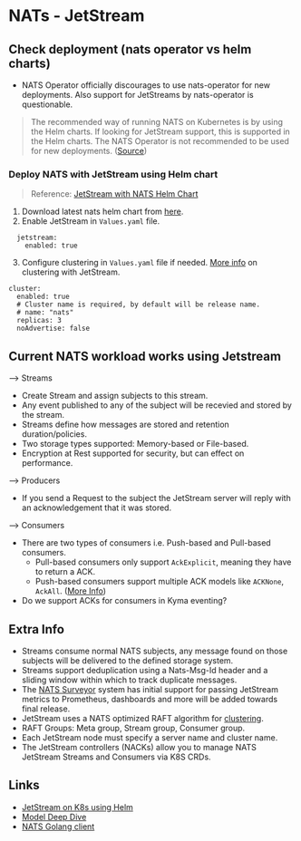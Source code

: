 # NATs - JetStream

## Check deployment (nats operator vs helm charts)
* NATS Operator officially discourages to use nats-operator for new deployments. Also support for JetStreams by nats-operator is questionable.
> The recommended way of running NATS on Kubernetes is by using the Helm charts. If looking for JetStream support, this is supported in the Helm charts. The NATS Operator is not recommended to be used for new deployments.
([Source](https://github.com/nats-io/nats-operator#nats-operator))

### Deploy NATS with JetStream using Helm chart

>Reference: [JetStream with NATS Helm Chart](https://github.com/nats-io/k8s/tree/main/helm/charts/nats#jetstream)

1. Download latest nats helm chart from [here](https://github.com/nats-io/k8s/releases/).
2. Enable JetStream in `Values.yaml` file.
```
  jetstream:
    enabled: true
```
3. Configure clustering in `Values.yaml` file if needed. [More info](https://docs.nats.io/jetstream/clustering) on clustering with JetStream.
```
cluster:
  enabled: true
  # Cluster name is required, by default will be release name.
  # name: "nats"
  replicas: 3
  noAdvertise: false
```

## Current NATS workload works using Jetstream
--> Streams
* Create Stream and assign subjects to this stream. 
* Any event published to any of the subject will be recevied and stored by the stream.
* Streams define how messages are stored and retention duration/policies.
* Two storage types supported: Memory-based or File-based.
* Encryption at Rest supported for security, but can effect on performance.

--> Producers
* If you send a Request to the subject the JetStream server will reply with an acknowledgement that it was stored.

--> Consumers
* There are two types of consumers i.e. Push-based and Pull-based consumers.
  - Pull-based consumers only support `AckExplicit`, meaning they have to return a ACK.
  - Push-based consumers support multiple ACK models like `ACKNone`, `AckAll`. ([More Info](https://docs.nats.io/jetstream/concepts/consumers#ackpolicy))
* Do we support ACKs for consumers in Kyma eventing?

## Extra Info
- Streams consume normal NATS subjects, any message found on those subjects will be delivered to the defined storage system.
- Streams support deduplication using a Nats-Msg-Id header and a sliding window within which to track duplicate messages.
- The [NATS Surveyor](https://github.com/nats-io/nats-surveyor) system has initial support for passing JetStream metrics to Prometheus, dashboards and more will be added towards final release.
- JetStream uses a NATS optimized RAFT algorithm for [clustering](https://docs.nats.io/jetstream/clustering).
- RAFT Groups: Meta group, Stream group, Consumer group.
- Each JetStream node must specify a server name and cluster name.
- The JetStream controllers (NACKs) allow you to manage NATS JetStream Streams and Consumers via K8S CRDs.

## Links
- [JetStream on K8s using Helm](https://docs.nats.io/nats-on-kubernetes/helm-charts#jetstream)
- [Model Deep Dive](https://docs.nats.io/jetstream/model_deep_dive)
- [NATS Golang client](https://github.com/nats-io/nats.go)



